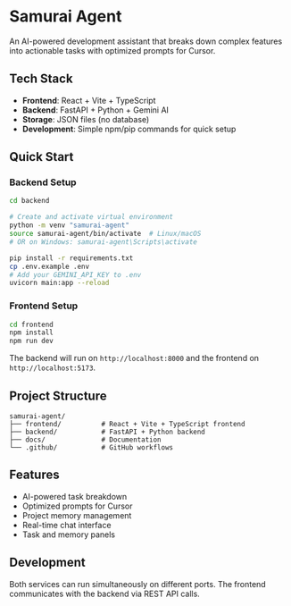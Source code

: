 # Samurai Agent

An AI-powered development assistant that breaks down complex features into actionable tasks with optimized prompts for Cursor.

## Tech Stack

- **Frontend**: React + Vite + TypeScript
- **Backend**: FastAPI + Python + Gemini AI
- **Storage**: JSON files (no database)
- **Development**: Simple npm/pip commands for quick setup

## Quick Start

### Backend Setup
```bash
cd backend

# Create and activate virtual environment
python -m venv "samurai-agent"
source samurai-agent/bin/activate  # Linux/macOS
# OR on Windows: samurai-agent\Scripts\activate

pip install -r requirements.txt
cp .env.example .env
# Add your GEMINI_API_KEY to .env
uvicorn main:app --reload
```

### Frontend Setup
```bash
cd frontend
npm install
npm run dev
```

The backend will run on `http://localhost:8000` and the frontend on `http://localhost:5173`.

## Project Structure

```
samurai-agent/
├── frontend/          # React + Vite + TypeScript frontend
├── backend/           # FastAPI + Python backend
├── docs/              # Documentation
└── .github/           # GitHub workflows
```

## Features

- AI-powered task breakdown
- Optimized prompts for Cursor
- Project memory management
- Real-time chat interface
- Task and memory panels

## Development

Both services can run simultaneously on different ports. The frontend communicates with the backend via REST API calls. 